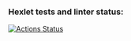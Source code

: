 ### Hexlet tests and linter status:
[![Actions Status](https://github.com/masha-masha/backend-project-4/actions/workflows/hexlet-check.yml/badge.svg)](https://github.com/masha-masha/backend-project-4/actions)
